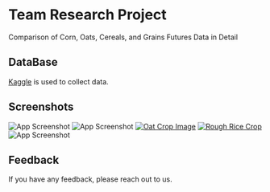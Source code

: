 # Team Research Project

Comparison of Corn, Oats, Cereals, and Grains Futures Data in Detail

## DataBase

[Kaggle](https://www.kaggle.com/datasets/guillemservera/grains-and-cereals-futures?resource=download) is used to collect data.

## Screenshots

![App Screenshot]()
![App Screenshot]()
[![Oat Crop Image](https://i.postimg.cc/1tyqtGTz/Screenshot-2024-11-24-at-21-53-36.png)](https://postimg.cc/NyPMCHQh)
[![Rough Rice Crop](https://i.postimg.cc/Bv46cqCY/Screenshot-2024-11-24-at-22-17-57.png)](https://postimg.cc/K1pxmhwB)
![App Screenshot]()

## Feedback

If you have any feedback, please reach out to us.
